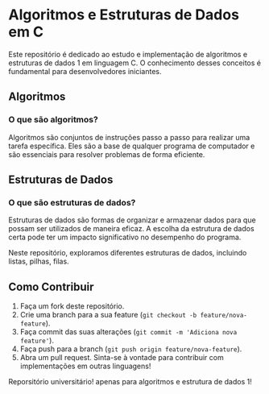 # Algoritmos e Estruturas de Dados em C

Este repositório é dedicado ao estudo e implementação de algoritmos e estruturas de dados 1 em linguagem C. O conhecimento desses conceitos é fundamental para desenvolvedores iniciantes.

## Algoritmos

### O que são algoritmos?

Algoritmos são conjuntos de instruções passo a passo para realizar uma tarefa específica. Eles são a base de qualquer programa de computador e são essenciais para resolver problemas de forma eficiente.

## Estruturas de Dados

### O que são estruturas de dados?

Estruturas de dados são formas de organizar e armazenar dados para que possam ser utilizados de maneira eficaz. A escolha da estrutura de dados certa pode ter um impacto significativo no desempenho do programa.

Neste repositório, exploramos diferentes estruturas de dados, incluindo listas, pilhas, filas.

## Como Contribuir

1. Faça um fork deste repositório.
2. Crie uma branch para a sua feature (`git checkout -b feature/nova-feature`).
3. Faça commit das suas alterações (`git commit -m 'Adiciona nova feature'`).
4. Faça push para a branch (`git push origin feature/nova-feature`).
5. Abra um pull request.
Sinta-se à vontade para contribuir com implementações em outras linguagens!

Reporsitório universitário! apenas para algoritmos e estrutura de dados 1!


